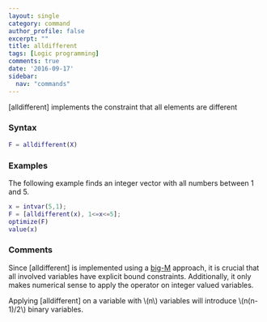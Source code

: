 ```yaml
---
layout: single
category: command
author_profile: false
excerpt: ""
title: alldifferent
tags: [Logic programming]
comments: true
date: '2016-09-17'
sidebar:
  nav: "commands"
---
```


[alldifferent] implements the constraint that all elements are different

### Syntax

````matlab
F = alldifferent(X)
````

### Examples

The following example finds an integer vector with all numbers between  1 and 5.

````matlab
x = intvar(5,1);
F = [alldifferent(x), 1<=x<=5];
optimize(F)
value(x)
````

### Comments

Since [alldifferent] is implemented using a [big-M](/tutorial/bigmandconvexhulls) approach, it is crucial that all involved variables have explicit bound constraints. Additionally, it only makes numerical sense to apply the operator on integer valued variables.

Applying [alldifferent] on a variable with \\(n\\) variables will introduce \\(n(n-1)/2\\) binary variables.
